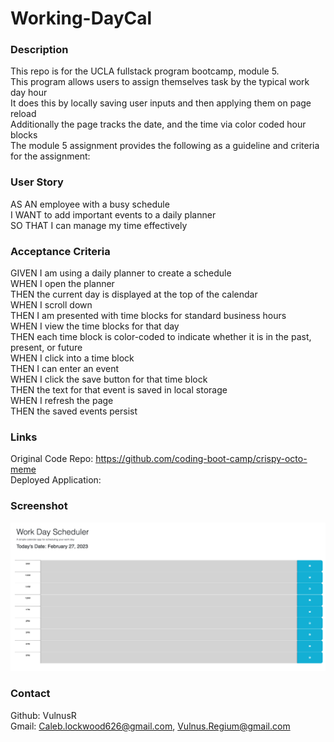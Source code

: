# Working-DayCal


### Description
This repo is for the UCLA fullstack program bootcamp, module 5. <br>
This program allows users to assign themselves task by the typical work day hour<br>
It does this by locally saving user inputs and then applying them on page reload<br>
Additionally the page tracks the date, and the time via color coded hour blocks<br>
The module 5 assignment provides the following as a guideline and criteria for the assignment:

### User Story
AS AN employee with a busy schedule<br>
I WANT to add important events to a daily planner<br>
SO THAT I can manage my time effectively<br>

### Acceptance Criteria
GIVEN I am using a daily planner to create a schedule<br>
WHEN I open the planner<br>
THEN the current day is displayed at the top of the calendar<br>
WHEN I scroll down<br>
THEN I am presented with time blocks for standard business hours<br>
WHEN I view the time blocks for that day<br>
THEN each time block is color-coded to indicate whether it is in the past, present, or future<br>
WHEN I click into a time block<br>
THEN I can enter an event<br>
WHEN I click the save button for that time block<br>
THEN the text for that event is saved in local storage<br>
WHEN I refresh the page<br>
THEN the saved events persist<br>

### Links

Original Code Repo: https://github.com/coding-boot-camp/crispy-octo-meme <br>
Deployed Application: 


### Screenshot

![Screen Shot of the Module 5 project at it appears in the live server after work hours.](./assets/images/CalSS.png "Module 5 Project Screen")

### Contact

Github: VulnusR<br>
Gmail: Caleb.lockwood626@gmail.com, Vulnus.Regium@gmail.com
